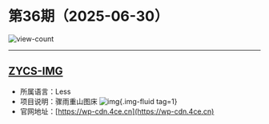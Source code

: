 # 第36期（2025-06-30）

![view-count](https://count.getloli.com/@xiaoxuan6-weekly-20250630)

---
## [ZYCS-IMG](https://github.com/uxiaohan/ZYCS-IMG)
- 所属语言：Less
- 项目说明：骤雨重山图床
![img](https://mirror.ghproxy.com/https://raw.githubusercontent.com/xiaoxuan6/weekly/main/docs/static/images/2025-06-30/1751243549.png){.img-fluid tag=1}
- 官网地址：[https://wp-cdn.4ce.cn](https://wp-cdn.4ce.cn)

